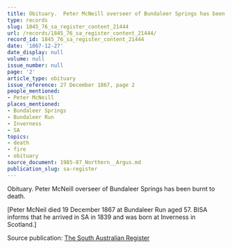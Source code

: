 ```yaml
---
title: Obituary.  Peter McNeill overseer of Bundaleer Springs has been burnt to death.
type: records
slug: 1845_76_sa_register_content_21444
url: /records/1845_76_sa_register_content_21444/
record_id: 1845_76_sa_register_content_21444
date: '1867-12-27'
date_display: null
volume: null
issue_number: null
page: '2'
article_type: obituary
issue_reference: 27 December 1867, page 2
people_mentioned:
- Peter McNeill
places_mentioned:
- Bundaleer Springs
- Bundaleer Run
- Inverness
- SA
topics:
- death
- fire
- obituary
source_document: 1985-87_Northern__Argus.md
publication_slug: sa-register
---
```


Obituary.  Peter McNeill overseer of Bundaleer Springs has been burnt to death.

[Peter McNeil died 19 December 1867 at Bundaleer Run aged 57.  BISA informs that he arrived in SA in 1839 and was born at Inverness in Scotland.]

Source publication: [The South Australian Register](/publications/sa-register/)
